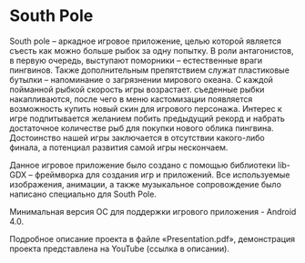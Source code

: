 # South Pole

South pole – аркадное игровое приложение, целью которой является съесть как можно больше рыбок за одну попытку. В роли антагонистов, в первую очередь, выступают поморники – естественные враги пингвинов. Также дополнительным препятствием служат пластиковые бутылки – напоминание о загрязнении мирового океана. С каждой пойманной рыбкой скорость игры возрастает. съеденные рыбки накапливаются, после чего в меню кастомизации появляется возможность купить новый скин для игрового персонажа. Интерес к игре подпитывается желанием побить предыдущий рекорд и набрать достаточное количестве рыб для покупки нового облика пингвина. Достоинство нашей игры заключается в отсутствии какого-либо финала, а потенциал развития самой игры нескончаем.

Данное игровое приложение было создано с помощью библиотеки lib-GDX – фреймворка для создания игр и приложений. Все используемые изображения, анимации, а также музыкальное сопровождение было написано специально для South Pole. 

Минимальная версия ОС для поддержки игрового приложения - Android 4.0.

Подробное описание проекта в файле «Presentation.pdf», демонстрация проекта представлена на YouTube (ссылка в описании).
